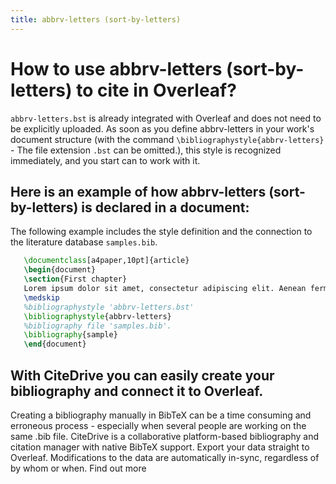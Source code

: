 ```yaml
---
title: abbrv-letters (sort-by-letters)
---
```


# How to use abbrv-letters (sort-by-letters) to cite in Overleaf? 
`abbrv-letters.bst` is already integrated with Overleaf and does not need to be explicitly uploaded. As soon as you define abbrv-letters in your work's document structure (with the command `\bibliographystyle{abbrv-letters}` - The file extension `.bst` can be omitted.), this style is recognized immediately, and you start can to work with it.

## Here is an example of how abbrv-letters (sort-by-letters) is declared in a document:
The following example includes the style definition and the connection to the literature database `samples.bib`.
```tex
   \documentclass[a4paper,10pt]{article}
   \begin{document}
   \section{First chapter}
   Lorem ipsum dolor sit amet, consectetur adipiscing elit. Aenean fermentum justo massa, ut maximus mauris sodales et. Aenean vel elit a erat rhoncus pharetra.
   \medskip
   %bibliographystyle 'abbrv-letters.bst'
   \bibliographystyle{abbrv-letters}
   %bibliography file 'samples.bib'.
   \bibliography{sample}
   \end{document}
```

## With CiteDrive you can easily create your bibliography and connect it to Overleaf. 
Creating a bibliography manually in BibTeX can be a time consuming and erroneous process - especially when several people are working on the same .bib file. CiteDrive is a collaborative platform-based bibliography and citation manager with native BibTeX support. Export your data straight to Overleaf. Modifications to the data are automatically in-sync, regardless of by whom or when. Find out more